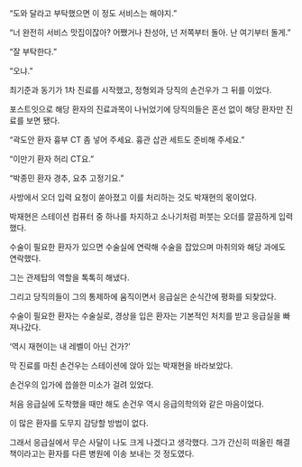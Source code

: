 “도와 달라고 부탁했으면 이 정도 서비스는 해야지.”

“너 완전히 서비스 맛집이잖아? 어쨌거나 찬성아, 넌 저쪽부터 돌아. 난 여기부터 돌게.”

“잘 부탁한다.”

“오냐.”

최기준과 동기가 1차 진료를 시작했고, 정형외과 당직의 손건우가 그 뒤를 이었다.

포스트잇으로 해당 환자의 진료과목이 나뉘었기에 당직의들은 혼선 없이 해당 환자만 진료를 보면 됐다.

“곽도안 환자 흉부 CT 좀 넣어 주세요. 흉관 삽관 세트도 준비해 주세요.”

“이만기 환자 허리 CT요.”

“박종민 환자 경추, 요추 고정기요.”

사방에서 오더 입력 요청이 쏟아졌고 이를 처리하는 것도 박재현의 몫이었다.

박재현은 스테이션 컴퓨터 중 하나를 차지하고 소나기처럼 퍼붓는 오더를 깔끔하게 입력했다.

수술이 필요한 환자가 있으면 수술실에 연락해 수술을 잡았으며 마취의와 해당 과에도 연락했다.

그는 관제탑의 역할을 톡톡히 해냈다.

그리고 당직의들이 그의 통제하에 움직이면서 응급실은 순식간에 평화를 되찾았다.

수술이 필요한 환자는 수술실로, 경상을 입은 환자는 기본적인 처치를 받고 응급실을 빠져나갔다.

‘역시 재현이는 내 레벨이 아닌 건가?’

막 진료를 마친 손건우는 스테이션에 앉아 있는 박재현을 바라보았다.

손건우의 입가에 씁쓸한 미소가 걸려 있었다.

처음 응급실에 도착했을 때만 해도 손건우 역시 응급의학의와 같은 마음이었다.

이 많은 환자를 도무지 감당할 방법이 없다.

그래서 응급실에서 무슨 사달이 나도 크게 나겠다고 생각했다. 그가 간신히 떠올린 해결책이라고는 환자를 다른 병원에 이송 보내는 것 정도였다.